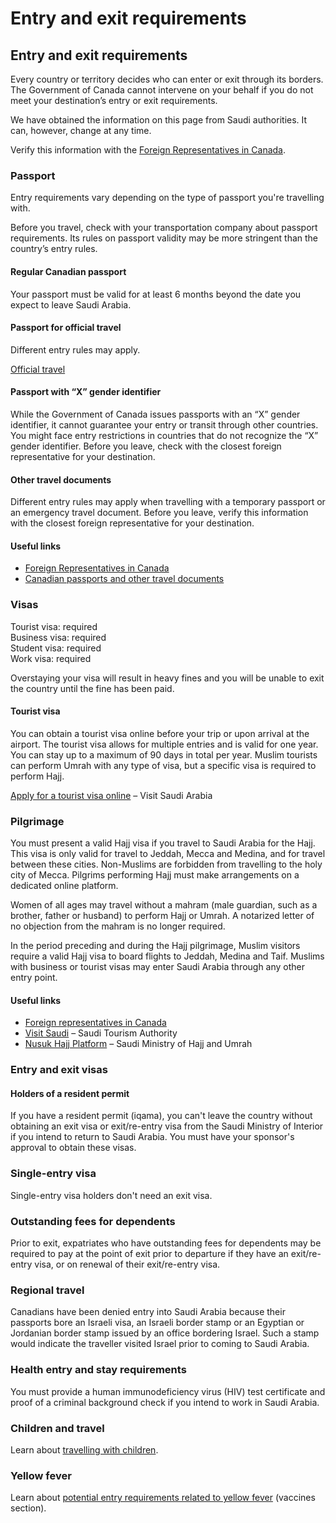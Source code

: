 # Entry and exit requirements

## Entry and exit requirements

Every country or territory decides who can enter or exit through its borders. The Government of Canada cannot intervene on your behalf if you do not meet your destination’s entry or exit requirements.

We have obtained the information on this page from Saudi authorities. It can, however, change at any time.

Verify this information with the [Foreign Representatives in Canada](https://www.international.gc.ca/protocol-protocole/reps.aspx?lang=eng).

### Passport

Entry requirements vary depending on the type of passport you're travelling with.

Before you travel, check with your transportation company about passport requirements. Its rules on passport validity may be more stringent than the country’s entry rules.

#### Regular Canadian passport

Your passport must be valid for at least 6 months beyond the date you expect to leave Saudi Arabia.

#### Passport for official travel

Different entry rules may apply.

[Official travel](https://www.canada.ca/en/immigration-refugees-citizenship/services/canadian-passports/official-travel.html)

#### Passport with “X” gender identifier

While the Government of Canada issues passports with an “X” gender identifier, it cannot guarantee your entry or transit through other countries. You might face entry restrictions in countries that do not recognize the “X” gender identifier. Before you leave, check with the closest foreign representative for your destination.

#### Other travel documents

Different entry rules may apply when travelling with a temporary passport or an emergency travel document. Before you leave, verify this information with the closest foreign representative for your destination.

#### Useful links

* [Foreign Representatives in Canada](https://www.international.gc.ca/protocol-protocole/reps.aspx?lang=eng)
* [Canadian passports and other travel documents](http://www.canada.ca/passport)

### Visas

Tourist visa: required   
Business visa: required   
Student visa: required   
Work visa: required

Overstaying your visa will result in heavy fines and you will be unable to exit the country until the fine has been paid.

#### Tourist visa

You can obtain a tourist visa online before your trip or upon arrival at the airport. The tourist visa allows for multiple entries and is valid for one year. You can stay up to a maximum of 90 days in total per year. Muslim tourists can perform Umrah with any type of visa, but a specific visa is required to perform Hajj.

[Apply for a tourist visa online](https://visa.visitsaudi.com/) – Visit Saudi Arabia

### Pilgrimage

You must present a valid Hajj visa if you travel to Saudi Arabia for the Hajj. This visa is only valid for travel to Jeddah, Mecca and Medina, and for travel between these cities. Non-Muslims are forbidden from travelling to the holy city of Mecca. Pilgrims performing Hajj must make arrangements on a dedicated online platform.

Women of all ages may travel without a mahram (male guardian, such as a brother, father or husband) to perform Hajj or Umrah. A notarized letter of no objection from the mahram is no longer required.

In the period preceding and during the Hajj pilgrimage, Muslim visitors require a valid Hajj visa to board flights to Jeddah, Medina and Taif. Muslims with business or tourist visas may enter Saudi Arabia through any other entry point.

#### Useful links

* [Foreign representatives in Canada](https://www.international.gc.ca/protocol-protocole/reps.aspx?lang=eng&_ga=2.256234827.1712953064.1710160261-33860031.1709822302)
* [Visit Saudi](https://www.visitsaudi.com/en/travel-regulations) – Saudi Tourism Authority
* [Nusuk Hajj Platform](https://hajj.nusuk.sa/) – Saudi Ministry of Hajj and Umrah

### Entry and exit visas

#### Holders of a resident permit

If you have a resident permit (iqama), you can't leave the country without obtaining an exit visa or exit/re-entry visa from the Saudi Ministry of Interior if you intend to return to Saudi Arabia. You must have your sponsor's approval to obtain these visas.

### Single-entry visa

Single-entry visa holders don't need an exit visa.

### Outstanding fees for dependents

Prior to exit, expatriates who have outstanding fees for dependents may be required to pay at the point of exit prior to departure if they have an exit/re-entry visa, or on renewal of their exit/re-entry visa.

### Regional travel

Canadians have been denied entry into Saudi Arabia because their passports bore an Israeli visa, an Israeli border stamp or an Egyptian or Jordanian border stamp issued by an office bordering Israel. Such a stamp would indicate the traveller visited Israel prior to coming to Saudi Arabia.

### Health entry and stay requirements

You must provide a human immunodeficiency virus (HIV) test certificate and proof of a criminal background check if you intend to work in Saudi Arabia.

### Children and travel

Learn about [travelling with children](http://travel.gc.ca/travelling/children).

### Yellow fever

Learn about [potential entry requirements related to yellow fever](#health) (vaccines section).
